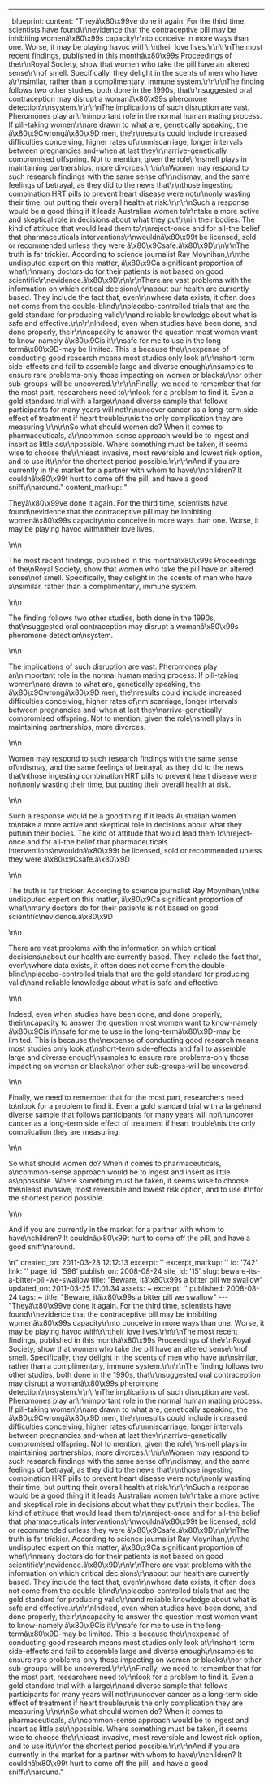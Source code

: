 ---
_blueprint:
  content: "Theyâ\x80\x99ve done it again. For the third time, scientists have found\r\nevidence
    that the contraceptive pill may be inhibiting womenâ\x80\x99s capacity\r\nto conceive
    in more ways than one. Worse, it may be playing havoc with\r\ntheir love lives.\r\n\r\nThe
    most recent findings, published in this monthâ\x80\x99s Proceedings of the\r\nRoyal
    Society, show that women who take the pill have an altered sense\r\nof smell.
    Specifically, they delight in the scents of men who have a\r\nsimilar, rather
    than a complimentary, immune system.\r\n\r\nThe finding follows two other studies,
    both done in the 1990s, that\r\nsuggested oral contraception may disrupt a womanâ\x80\x99s
    pheromone detection\r\nsystem.\r\n\r\nThe implications of such disruption are
    vast. Pheromones play an\r\nimportant role in the normal human mating process.
    If pill-taking women\r\nare drawn to what are, genetically speaking, the â\x80\x9Cwrongâ\x80\x9D
    men, the\r\nresults could include increased difficulties conceiving, higher rates
    of\r\nmiscarriage, longer intervals between pregnancies and-when at last they\r\narrive-genetically
    compromised offspring. Not to mention, given the role\r\nsmell plays in maintaining
    partnerships, more divorces.\r\n\r\nWomen may respond to such research findings
    with the same sense of\r\ndismay, and the same feelings of betrayal, as they did
    to the news that\r\nthose ingesting combination HRT pills to prevent heart disease
    were not\r\nonly wasting their time, but putting their overall health at risk.\r\n\r\nSuch
    a response would be a good thing if it leads Australian women to\r\ntake a more
    active and skeptical role in decisions about what they put\r\nin their bodies.
    The kind of attitude that would lead them to\r\nreject-once and for all-the belief
    that pharmaceuticals interventions\r\nwouldnâ\x80\x99t be licensed, sold or recommended
    unless they were â\x80\x9Csafe.â\x80\x9D\r\n\r\nThe truth is far trickier. According
    to science journalist Ray Moynihan,\r\nthe undisputed expert on this matter, â\x80\x9Ca
    significant proportion of what\r\nmany doctors do for their patients is not based
    on good scientific\r\nevidence.â\x80\x9D\r\n\r\nThere are vast problems with the
    information on which critical decisions\r\nabout our health are currently based.
    They include the fact that, even\r\nwhere data exists, it often does not come
    from the double-blind\r\nplacebo-controlled trials that are the gold standard
    for producing valid\r\nand reliable knowledge about what is safe and effective.\r\n\r\nIndeed,
    even when studies have been done, and done properly, their\r\ncapacity to answer
    the question most women want to know-namely â\x80\x9Cis it\r\nsafe for me to use
    in the long-termâ\x80\x9D-may be limited. This is because the\r\nexpense of conducting
    good research means most studies only look at\r\nshort-term side-effects and fail
    to assemble large and diverse enough\r\nsamples to ensure rare problems-only those
    impacting on women or blacks\r\nor other sub-groups-will be uncovered.\r\n\r\nFinally,
    we need to remember that for the most part, researchers need to\r\nlook for a
    problem to find it. Even a gold standard trial with a large\r\nand diverse sample
    that follows participants for many years will not\r\nuncover cancer as a long-term
    side effect of treatment if heart trouble\r\nis the only complication they are
    measuring.\r\n\r\nSo what should women do? When it comes to pharmaceuticals, a\r\ncommon-sense
    approach would be to ingest and insert as little as\r\npossible. Where something
    must be taken, it seems wise to choose the\r\nleast invasive, most reversible
    and lowest risk option, and to use it\r\nfor the shortest period possible.\r\n\r\nAnd
    if you are currently in the market for a partner with whom to have\r\nchildren?
    It couldnâ\x80\x99t hurt to come off the pill, and have a good sniff\r\naround."
  content_markup: "<p>Theyâ\x80\x99ve done it again. For the third time, scientists
    have found\nevidence that the contraceptive pill may be inhibiting womenâ\x80\x99s
    capacity\nto conceive in more ways than one. Worse, it may be playing havoc with\ntheir
    love lives.</p>\n\n<p>The most recent findings, published in this monthâ\x80\x99s
    Proceedings of the\nRoyal Society, show that women who take the pill have an altered
    sense\nof smell. Specifically, they delight in the scents of men who have a\nsimilar,
    rather than a complimentary, immune system.</p>\n\n<p>The finding follows two
    other studies, both done in the 1990s, that\nsuggested oral contraception may
    disrupt a womanâ\x80\x99s pheromone detection\nsystem.</p>\n\n<p>The implications
    of such disruption are vast. Pheromones play an\nimportant role in the normal
    human mating process. If pill-taking women\nare drawn to what are, genetically
    speaking, the â\x80\x9Cwrongâ\x80\x9D men, the\nresults could include increased
    difficulties conceiving, higher rates of\nmiscarriage, longer intervals between
    pregnancies and-when at last they\narrive-genetically compromised offspring. Not
    to mention, given the role\nsmell plays in maintaining partnerships, more divorces.</p>\n\n<p>Women
    may respond to such research findings with the same sense of\ndismay, and the
    same feelings of betrayal, as they did to the news that\nthose ingesting combination
    HRT pills to prevent heart disease were not\nonly wasting their time, but putting
    their overall health at risk.</p>\n\n<p>Such a response would be a good thing
    if it leads Australian women to\ntake a more active and skeptical role in decisions
    about what they put\nin their bodies. The kind of attitude that would lead them
    to\nreject-once and for all-the belief that pharmaceuticals interventions\nwouldnâ\x80\x99t
    be licensed, sold or recommended unless they were â\x80\x9Csafe.â\x80\x9D</p>\n\n<p>The
    truth is far trickier. According to science journalist Ray Moynihan,\nthe undisputed
    expert on this matter, â\x80\x9Ca significant proportion of what\nmany doctors
    do for their patients is not based on good scientific\nevidence.â\x80\x9D</p>\n\n<p>There
    are vast problems with the information on which critical decisions\nabout our
    health are currently based. They include the fact that, even\nwhere data exists,
    it often does not come from the double-blind\nplacebo-controlled trials that are
    the gold standard for producing valid\nand reliable knowledge about what is safe
    and effective.</p>\n\n<p>Indeed, even when studies have been done, and done properly,
    their\ncapacity to answer the question most women want to know-namely â\x80\x9Cis
    it\nsafe for me to use in the long-termâ\x80\x9D-may be limited. This is because
    the\nexpense of conducting good research means most studies only look at\nshort-term
    side-effects and fail to assemble large and diverse enough\nsamples to ensure
    rare problems-only those impacting on women or blacks\nor other sub-groups-will
    be uncovered.</p>\n\n<p>Finally, we need to remember that for the most part, researchers
    need to\nlook for a problem to find it. Even a gold standard trial with a large\nand
    diverse sample that follows participants for many years will not\nuncover cancer
    as a long-term side effect of treatment if heart trouble\nis the only complication
    they are measuring.</p>\n\n<p>So what should women do? When it comes to pharmaceuticals,
    a\ncommon-sense approach would be to ingest and insert as little as\npossible.
    Where something must be taken, it seems wise to choose the\nleast invasive, most
    reversible and lowest risk option, and to use it\nfor the shortest period possible.</p>\n\n<p>And
    if you are currently in the market for a partner with whom to have\nchildren?
    It couldnâ\x80\x99t hurt to come off the pill, and have a good sniff\naround.</p>\n"
  created_on: 2011-03-23 12:12:13
  excerpt: ''
  excerpt_markup: ''
  id: '742'
  link: ''
  page_id: '596'
  publish_on: 2008-08-24
  site_id: '15'
  slug: beware-its-a-bitter-pill-we-swallow
  title: "Beware, itâ\x80\x99s a bitter pill we swallow"
  updated_on: 2011-03-25 17:01:34
assets: ~
excerpt: ''
published: 2008-08-24
tags: ~
title: "Beware, itâ\x80\x99s a bitter pill we swallow"
--- "Theyâ\x80\x99ve done it again. For the third time, scientists have found\r\nevidence
  that the contraceptive pill may be inhibiting womenâ\x80\x99s capacity\r\nto conceive
  in more ways than one. Worse, it may be playing havoc with\r\ntheir love lives.\r\n\r\nThe
  most recent findings, published in this monthâ\x80\x99s Proceedings of the\r\nRoyal
  Society, show that women who take the pill have an altered sense\r\nof smell. Specifically,
  they delight in the scents of men who have a\r\nsimilar, rather than a complimentary,
  immune system.\r\n\r\nThe finding follows two other studies, both done in the 1990s,
  that\r\nsuggested oral contraception may disrupt a womanâ\x80\x99s pheromone detection\r\nsystem.\r\n\r\nThe
  implications of such disruption are vast. Pheromones play an\r\nimportant role in
  the normal human mating process. If pill-taking women\r\nare drawn to what are,
  genetically speaking, the â\x80\x9Cwrongâ\x80\x9D men, the\r\nresults could include
  increased difficulties conceiving, higher rates of\r\nmiscarriage, longer intervals
  between pregnancies and-when at last they\r\narrive-genetically compromised offspring.
  Not to mention, given the role\r\nsmell plays in maintaining partnerships, more
  divorces.\r\n\r\nWomen may respond to such research findings with the same sense
  of\r\ndismay, and the same feelings of betrayal, as they did to the news that\r\nthose
  ingesting combination HRT pills to prevent heart disease were not\r\nonly wasting
  their time, but putting their overall health at risk.\r\n\r\nSuch a response would
  be a good thing if it leads Australian women to\r\ntake a more active and skeptical
  role in decisions about what they put\r\nin their bodies. The kind of attitude that
  would lead them to\r\nreject-once and for all-the belief that pharmaceuticals interventions\r\nwouldnâ\x80\x99t
  be licensed, sold or recommended unless they were â\x80\x9Csafe.â\x80\x9D\r\n\r\nThe
  truth is far trickier. According to science journalist Ray Moynihan,\r\nthe undisputed
  expert on this matter, â\x80\x9Ca significant proportion of what\r\nmany doctors
  do for their patients is not based on good scientific\r\nevidence.â\x80\x9D\r\n\r\nThere
  are vast problems with the information on which critical decisions\r\nabout our
  health are currently based. They include the fact that, even\r\nwhere data exists,
  it often does not come from the double-blind\r\nplacebo-controlled trials that are
  the gold standard for producing valid\r\nand reliable knowledge about what is safe
  and effective.\r\n\r\nIndeed, even when studies have been done, and done properly,
  their\r\ncapacity to answer the question most women want to know-namely â\x80\x9Cis
  it\r\nsafe for me to use in the long-termâ\x80\x9D-may be limited. This is because
  the\r\nexpense of conducting good research means most studies only look at\r\nshort-term
  side-effects and fail to assemble large and diverse enough\r\nsamples to ensure
  rare problems-only those impacting on women or blacks\r\nor other sub-groups-will
  be uncovered.\r\n\r\nFinally, we need to remember that for the most part, researchers
  need to\r\nlook for a problem to find it. Even a gold standard trial with a large\r\nand
  diverse sample that follows participants for many years will not\r\nuncover cancer
  as a long-term side effect of treatment if heart trouble\r\nis the only complication
  they are measuring.\r\n\r\nSo what should women do? When it comes to pharmaceuticals,
  a\r\ncommon-sense approach would be to ingest and insert as little as\r\npossible.
  Where something must be taken, it seems wise to choose the\r\nleast invasive, most
  reversible and lowest risk option, and to use it\r\nfor the shortest period possible.\r\n\r\nAnd
  if you are currently in the market for a partner with whom to have\r\nchildren?
  It couldnâ\x80\x99t hurt to come off the pill, and have a good sniff\r\naround."
